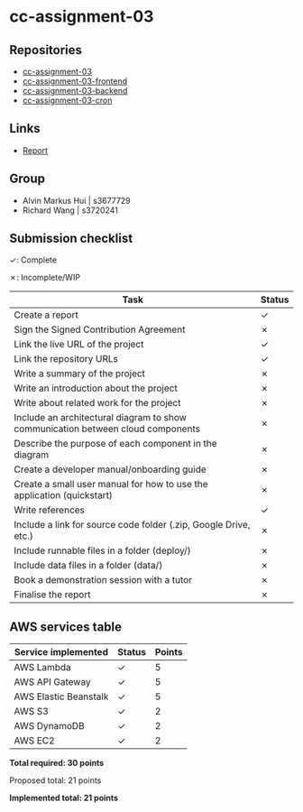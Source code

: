 # cc-assignment-03

## Repositories

- [cc-assignment-03](https://github.com/rw22448/cc-assignment-03)
- [cc-assignment-03-frontend](https://github.com/rw22448/cc-assignment-03-frontend)
- [cc-assignment-03-backend](https://github.com/rw22448/cc-assignment-03-backend)
- [cc-assignment-03-cron](https://github.com/rw22448/cc-assignment-03-cron)

## Links

- [Report](https://docs.google.com/document/d/1Qa9zFfUXDQuWpU_iuvPYOeOJoEjimfYTi_20sckT5iY/edit?usp=sharing)

## Group

- Alvin Markus Hui | s3677729
- Richard Wang | s3720241

## Submission checklist

&check;: Complete

&cross;: Incomplete/WIP

| Task                                                                            | Status  |
| ------------------------------------------------------------------------------- | ------- |
| Create a report                                                                 | &check; |
| Sign the Signed Contribution Agreement                                          | &cross; |
| Link the live URL of the project                                                | &check; |
| Link the repository URLs                                                        | &check; |
| Write a summary of the project                                                  | &cross; |
| Write an introduction about the project                                         | &cross; |
| Write about related work for the project                                        | &cross; |
| Include an architectural diagram to show communication between cloud components | &cross; |
| Describe the purpose of each component in the diagram                           | &cross; |
| Create a developer manual/onboarding guide                                      | &cross; |
| Create a small user manual for how to use the application (quickstart)          | &cross; |
| Write references                                                                | &check; |
| Include a link for source code folder (.zip, Google Drive, etc.)                | &cross; |
| Include runnable files in a folder (deploy/)                                    | &cross; |
| Include data files in a folder (data/)                                          | &cross; |
| Book a demonstration session with a tutor                                       | &cross; |
| Finalise the report                                                             | &cross; |

## AWS services table

| Service implemented   | Status  | Points |
| --------------------- | ------- | ------ |
| AWS Lambda            | &check; | 5      |
| AWS API Gateway       | &check; | 5      |
| AWS Elastic Beanstalk | &check; | 5      |
| AWS S3                | &check; | 2      |
| AWS DynamoDB          | &check; | 2      |
| AWS EC2               | &check; | 2      |

**Total required: 30 points**

Proposed total: 21 points

**Implemented total: 21 points**
